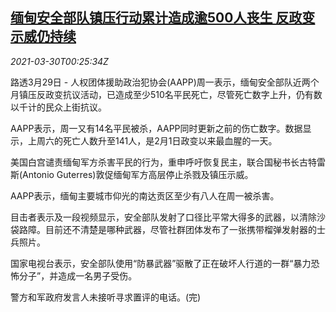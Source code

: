 <!--1617064263000-->
[缅甸安全部队镇压行动累计造成逾500人丧生 反政变示威仍持续](https://cn.reuters.com/article/myanmar-death-toll-protests-0329-mon-idCNKBS2BM00Z)
------

<div><i>2021-03-30T00:25:34Z</i></div><p>路透3月29日 - 人权团体援助政治犯协会(AAPP)周一表示，缅甸安全部队近两个月镇压反政变抗议活动，已造成至少510名平民死亡，尽管死亡数字上升，仍有数以千计的民众上街抗议。</p><p>AAPP表示，周一又有14名平民被杀，AAPP同时更新之前的伤亡数字。数据显示，上周六的死亡人数升至141人，是2月1日政变以来最血腥的一天。</p><p>美国白宫谴责缅甸军方杀害平民的行为，重申呼吁恢复民主，联合国秘书长古特雷斯(Antonio Guterres)敦促缅甸军方高层停止杀戮及镇压示威。</p><p>AAPP表示，缅甸主要城市仰光的南达贡区至少有八人在周一被杀害。</p><p>目击者表示及一段视频显示，安全部队发射了口径比平常大得多的武器，以清除沙袋路障。目前还不清楚是哪种武器，尽管社群团体发布了一张携带榴弹发射器的士兵照片。</p><p>国家电视台表示，安全部队使用“防暴武器”驱散了正在破坏人行道的一群“暴力恐怖分子”，并造成一名男子受伤。</p><p>警方和军政府发言人未接听寻求置评的电话。(完)</p>
